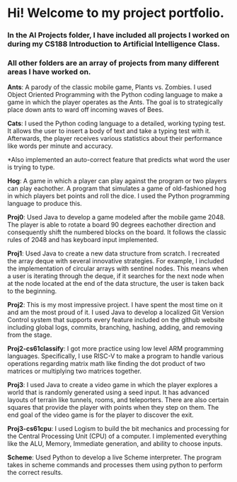 

# Hi! Welcome to my project portfolio. 

### In the AI Projects folder, I have included all projects I worked on during my CS188 Introduction to Artificial Intelligence Class.

### All other folders are an array of projects from many different areas I have worked on. 

**Ants**: A parody of the classic mobile game, Plants vs. Zombies. I used Object Oriented Programming with the Python coding language to make a game in which the player
operates as the Ants. The goal is to strategically place down ants to ward off incoming waves of Bees.

**Cats**: I used the Python coding language to a detailed, working typing test. It allows the user to insert a body of text and take a typing test with it. Afterwards, 
the player receives various statistics about their performance like words per minute and accuracy.

*Also implemented an auto-correct feature that predicts what word the user is trying to type.

**Hog**: A game in which a player can play against the program or two players can play eachother. A program that simulates a game of old-fashioned hog in which players
bet points and roll the dice. I used the Python programming language to produce this.

**Proj0**: Used Java to develop a game modeled after the mobile game 2048. The player is able to rotate a board 90 degrees eachother direction and consequently shift
the numbered blocks on the board. It follows the classic rules of 2048 and has keyboard input implemented.

**Proj1**: Used Java to create a new data structure from scratch. I recreated the array deque with several innovative strategies. For example, I included the implementation
of circular arrays with sentinel nodes. This means when a user is iterating through the deque, if it searches for the next node when at the node located at the end of
the data structure, the user is taken back to the beginning.

**Proj2**: This is my most impressive project. I have spent the most time on it and am the most proud of it. I used Java to develop a localized Git Version Control system
that supports every feature included on the github website including global logs, commits, branching, hashing, adding, and removing from the stage. 

**Proj2-cs61classify**: I got more practice using low level ARM programming languages. Specifically, I use RISC-V to make a program to handle various operations regarding matrix math
like finding the dot product of two matrices or multiplying two matrices together. 

**Proj3**: I used Java to create a video game in which the player explores a world that is randomly generated using a seed input. It has advanced layouts of terrain like
tunnels, rooms, and teleporters. There are also certain squares that provide the player with points when they step on them. The end goal of the video game is for the player
to discover the exit.

**Proj3-cs61cpu**: I used Logism to build the bit mechanics and processing for the Central Processing Unit (CPU) of a computer. I implemented everything like the ALU, Memory, 
Immediate generation, and ability to choose inputs.

**Scheme**: Used Python to develop a live Scheme interpreter. The program takes in scheme commands and processes them using python to perform the correct results. 
